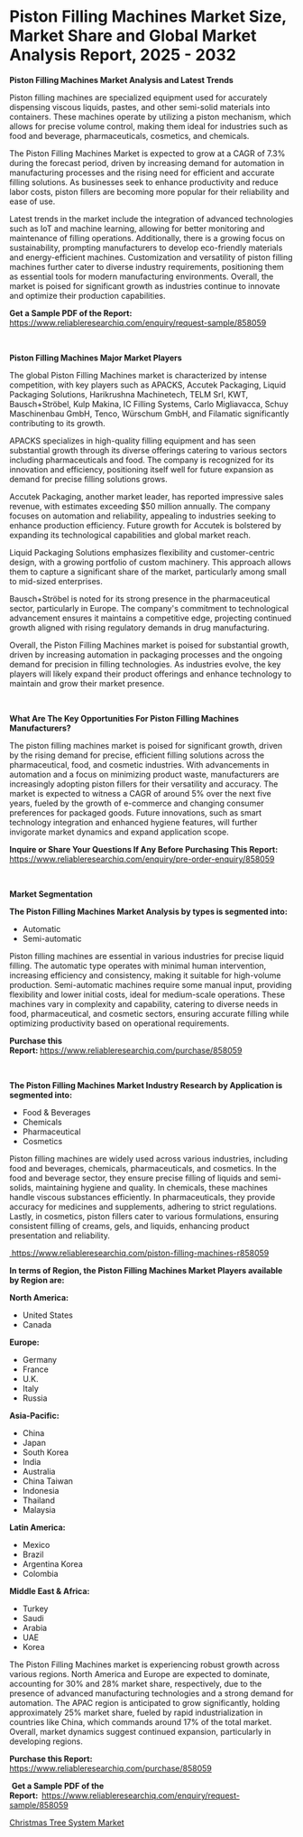 <p><h1>Piston Filling Machines Market Size, Market Share and Global Market Analysis Report, 2025 - 2032</h1></p><p><strong>Piston Filling Machines Market Analysis and Latest Trends</strong></p>
<p><p>Piston filling machines are specialized equipment used for accurately dispensing viscous liquids, pastes, and other semi-solid materials into containers. These machines operate by utilizing a piston mechanism, which allows for precise volume control, making them ideal for industries such as food and beverage, pharmaceuticals, cosmetics, and chemicals.</p><p>The Piston Filling Machines Market is expected to grow at a CAGR of 7.3% during the forecast period, driven by increasing demand for automation in manufacturing processes and the rising need for efficient and accurate filling solutions. As businesses seek to enhance productivity and reduce labor costs, piston fillers are becoming more popular for their reliability and ease of use. </p><p>Latest trends in the market include the integration of advanced technologies such as IoT and machine learning, allowing for better monitoring and maintenance of filling operations. Additionally, there is a growing focus on sustainability, prompting manufacturers to develop eco-friendly materials and energy-efficient machines. Customization and versatility of piston filling machines further cater to diverse industry requirements, positioning them as essential tools for modern manufacturing environments. Overall, the market is poised for significant growth as industries continue to innovate and optimize their production capabilities.</p></p>
<p><strong>Get a Sample PDF of the Report:&nbsp;</strong> <a href="https://www.reliableresearchiq.com/enquiry/request-sample/858059?utm_campaign=3200&utm_medium=2&utm_source=Github&utm_content=ia&utm_term=09042025&utm_id=piston-filling-machines">https://www.reliableresearchiq.com/enquiry/request-sample/858059</a></p>
<p>&nbsp;</p>
<p><strong>Piston Filling Machines Major Market Players</strong></p>
<p><p>The global Piston Filling Machines market is characterized by intense competition, with key players such as APACKS, Accutek Packaging, Liquid Packaging Solutions, Harikrushna Machinetech, TELM Srl, KWT, Bausch+Ströbel, Kulp Makina, IC Filling Systems, Carlo Migliavacca, Schuy Maschinenbau GmbH, Tenco, Würschum GmbH, and Filamatic significantly contributing to its growth. </p><p>APACKS specializes in high-quality filling equipment and has seen substantial growth through its diverse offerings catering to various sectors including pharmaceuticals and food. The company is recognized for its innovation and efficiency, positioning itself well for future expansion as demand for precise filling solutions grows. </p><p>Accutek Packaging, another market leader, has reported impressive sales revenue, with estimates exceeding $50 million annually. The company focuses on automation and reliability, appealing to industries seeking to enhance production efficiency. Future growth for Accutek is bolstered by expanding its technological capabilities and global market reach.</p><p>Liquid Packaging Solutions emphasizes flexibility and customer-centric design, with a growing portfolio of custom machinery. This approach allows them to capture a significant share of the market, particularly among small to mid-sized enterprises.</p><p>Bausch+Ströbel is noted for its strong presence in the pharmaceutical sector, particularly in Europe. The company's commitment to technological advancement ensures it maintains a competitive edge, projecting continued growth aligned with rising regulatory demands in drug manufacturing.</p><p>Overall, the Piston Filling Machines market is poised for substantial growth, driven by increasing automation in packaging processes and the ongoing demand for precision in filling technologies. As industries evolve, the key players will likely expand their product offerings and enhance technology to maintain and grow their market presence.</p></p>
<p>&nbsp;</p>
<p><strong>What Are The Key Opportunities For Piston Filling Machines Manufacturers?</strong></p>
<p><p>The piston filling machines market is poised for significant growth, driven by the rising demand for precise, efficient filling solutions across the pharmaceutical, food, and cosmetic industries. With advancements in automation and a focus on minimizing product waste, manufacturers are increasingly adopting piston fillers for their versatility and accuracy. The market is expected to witness a CAGR of around 5% over the next five years, fueled by the growth of e-commerce and changing consumer preferences for packaged goods. Future innovations, such as smart technology integration and enhanced hygiene features, will further invigorate market dynamics and expand application scope.</p></p>
<p><strong>Inquire or Share Your Questions If Any Before Purchasing This Report:</strong> <a href="https://www.reliableresearchiq.com/enquiry/pre-order-enquiry/858059?utm_campaign=3200&utm_medium=2&utm_source=Github&utm_content=ia&utm_term=09042025&utm_id=piston-filling-machines">https://www.reliableresearchiq.com/enquiry/pre-order-enquiry/858059</a></p>
<p>&nbsp;</p>
<p><strong>Market Segmentation</strong></p>
<p><strong>The Piston Filling Machines Market Analysis by types is segmented into:</strong></p>
<p><ul><li>Automatic</li><li>Semi-automatic</li></ul></p>
<p><p>Piston filling machines are essential in various industries for precise liquid filling. The automatic type operates with minimal human intervention, increasing efficiency and consistency, making it suitable for high-volume production. Semi-automatic machines require some manual input, providing flexibility and lower initial costs, ideal for medium-scale operations. These machines vary in complexity and capability, catering to diverse needs in food, pharmaceutical, and cosmetic sectors, ensuring accurate filling while optimizing productivity based on operational requirements.</p></p>
<p><strong>Purchase this Report:&nbsp;</strong><a href="https://www.reliableresearchiq.com/purchase/858059?utm_campaign=3200&utm_medium=2&utm_source=Github&utm_content=ia&utm_term=09042025&utm_id=piston-filling-machines">https://www.reliableresearchiq.com/purchase/858059</a></p>
<p>&nbsp;</p>
<p><strong>The Piston Filling Machines Market Industry Research by Application is segmented into:</strong></p>
<p><ul><li>Food & Beverages</li><li>Chemicals</li><li>Pharmaceutical</li><li>Cosmetics</li></ul></p>
<p><p>Piston filling machines are widely used across various industries, including food and beverages, chemicals, pharmaceuticals, and cosmetics. In the food and beverage sector, they ensure precise filling of liquids and semi-solids, maintaining hygiene and quality. In chemicals, these machines handle viscous substances efficiently. In pharmaceuticals, they provide accuracy for medicines and supplements, adhering to strict regulations. Lastly, in cosmetics, piston fillers cater to various formulations, ensuring consistent filling of creams, gels, and liquids, enhancing product presentation and reliability.</p></p>
<p><a href="https://www.reliableresearchiq.com/piston-filling-machines-r858059?utm_campaign=3200&utm_medium=2&utm_source=Github&utm_content=ia&utm_term=09042025&utm_id=piston-filling-machines">&nbsp;https://www.reliableresearchiq.com/piston-filling-machines-r858059</a></p>
<p><strong>In terms of Region, the Piston Filling Machines Market Players available by Region are:</strong></p>
<p>
    <p> <strong> North America: </strong>
        <ul>
            <li>United States</li>
            <li>Canada</li>
        </ul>
        </p> 
    <p> <strong> Europe: </strong>
        <ul>
            <li>Germany</li>
            <li>France</li>
            <li>U.K.</li>
            <li>Italy</li>
            <li>Russia</li>
        </ul>
        </p> 
    <p> <strong> Asia-Pacific: </strong>
        <ul>
            <li>China</li>
            <li>Japan</li>
            <li>South Korea</li>
            <li>India</li>
            <li>Australia</li>
            <li>China Taiwan</li>
            <li>Indonesia</li>
            <li>Thailand</li>
            <li>Malaysia</li>
        </ul>
        </p> 
    <p> <strong> Latin America: </strong>
        <ul>
            <li>Mexico</li>
            <li>Brazil</li>
            <li>Argentina Korea</li>
            <li>Colombia</li>
        </ul>
        </p> 
    <p> <strong> Middle East & Africa: </strong>
        <ul>
            <li>Turkey</li>
            <li>Saudi</li>
            <li>Arabia</li>
            <li>UAE</li>
            <li>Korea</li>
        </ul>
    </p>
    </p>
<p><p>The Piston Filling Machines market is experiencing robust growth across various regions. North America and Europe are expected to dominate, accounting for 30% and 28% market share, respectively, due to the presence of advanced manufacturing technologies and a strong demand for automation. The APAC region is anticipated to grow significantly, holding approximately 25% market share, fueled by rapid industrialization in countries like China, which commands around 17% of the total market. Overall, market dynamics suggest continued expansion, particularly in developing regions.</p></p>
<p><strong>Purchase this Report: </strong><a href="https://www.reliableresearchiq.com/purchase/858059?utm_campaign=3200&utm_medium=2&utm_source=Github&utm_content=ia&utm_term=09042025&utm_id=piston-filling-machines">https://www.reliableresearchiq.com/purchase/858059</a></p>
<p>&nbsp;<strong>Get a Sample PDF of the Report:&nbsp;&nbsp;</strong><a href="https://www.reliableresearchiq.com/enquiry/request-sample/858059?utm_campaign=3200&utm_medium=2&utm_source=Github&utm_content=ia&utm_term=09042025&utm_id=piston-filling-machines">https://www.reliableresearchiq.com/enquiry/request-sample/858059</a></p>
<p><strong></strong></p>
<p><p><a href="https://github.com/xalatieusope/Market-Research-Report-List-1/blob/main/christmas-tree-system-market.md?utm_campaign=3200&utm_medium=2&utm_source=Github&utm_content=ia&utm_term=09042025&utm_id=piston-filling-machines">Christmas Tree System Market</a></p></p>